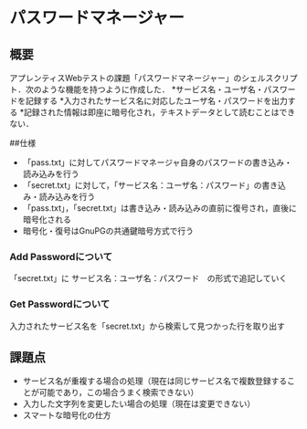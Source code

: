 # パスワードマネージャー
## 概要
アプレンティスWebテストの課題「パスワードマネージャー」のシェルスクリプト．次のような機能を持つように作成した．
*サービス名・ユーザ名・パスワードを記録する
*入力されたサービス名に対応したユーザ名・パスワードを出力する
*記録された情報は即座に暗号化され，テキストデータとして読むことはできない．

##仕様
* 「pass.txt」に対してパスワードマネージャ自身のパスワードの書き込み・読み込みを行う
* 「secret.txt」に対して，「サービス名：ユーザ名：パスワード」の書き込み・読み込みを行う
* 「pass.txt」，「secret.txt」は書き込み・読み込みの直前に復号され，直後に暗号化される
* 暗号化・復号はGnuPGの共通鍵暗号方式で行う

### Add Passwordについて
「secret.txt」に サービス名：ユーザ名：パスワード　の形式で追記していく

### Get Passwordについて
入力されたサービス名を「secret.txt」から検索して見つかった行を取り出す

## 課題点
* サービス名が重複する場合の処理（現在は同じサービス名で複数登録することが可能であり，この場合うまく検索できない）
* 入力した文字列を変更したい場合の処理（現在は変更できない）
* スマートな暗号化の仕方
